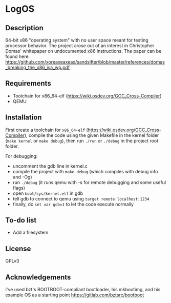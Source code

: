 # LogOS

## Description
64-bit x86 "operating system" with no user space meant for testing processor behavior.
The project arose out of an interest in Christopher Domas' whitepaper on undocumented x86 instructions.
The paper can be found here: https://github.com/xoreaxeaxeax/sandsifter/blob/master/references/domas_breaking_the_x86_isa_wp.pdf

## Requirements
- Toolchain for x86_64-elf (https://wiki.osdev.org/GCC_Cross-Compiler)
- QEMU

## Installation
First create a toolchain for `x86_64-elf` (https://wiki.osdev.org/GCC_Cross-Compiler), compile the code using the given Makefile in the kernel folder (`make kernel` or `make debug`), then run `./run` or `./debug` in the project root folder.

For debugging: 
- uncomment the gdb line in kernel.c
- compile the project with `make debug` (which compiles with debug info and -Og)
- run `./debug` (it runs qemu with -s for remote debugging and some useful flags)
- open `boot/sys/kernel.elf` in gdb
- tell gdb to connect to qemu using `target remote localhost:1234`
- finally, do `set var gdb=1` to let the code execute normally

## To-do list
- Add a filesystem

## License
GPLv3

## Acknowledgements
I've used bzt's BOOTBOOT-compliant bootloader, his mkbootimg, and his example OS as a starting point
https://gitlab.com/bztsrc/bootboot
